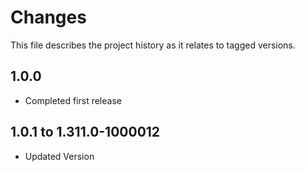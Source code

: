 # Changes
This file describes the project history as it relates to tagged versions.

## 1.0.0
- Completed first release

## 1.0.1 to 1.311.0-1000012
- Updated Version
